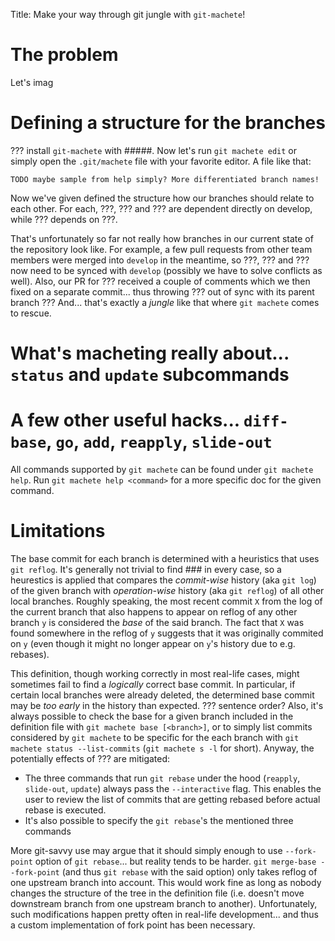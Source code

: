 Title: Make your way through git jungle with `git-machete`!

<and some jungle-related picture>

# The problem

Let's imag

# Defining a structure for the branches

??? install `git-machete` with #####.
Now let's run `git machete edit` or simply open the `.git/machete` file with your favorite editor.
A file like that:

```
TODO maybe sample from help simply? More differentiated branch names!
```

Now we've given defined the structure how our branches should relate to each other.
For each, ???, ??? and ??? are dependent directly on develop, while ??? depends on ???.

That's unfortunately so far not really how branches in our current state of the repository look like.
For example, a few pull requests from other team members were merged into `develop` in the meantime,
so ???, ??? and ??? now need to be synced with `develop` (possibly we have to solve conflicts as well).
Also, our PR for ??? received a couple of comments which we then fixed on a separate commit... thus throwing ??? out of sync with its parent branch ???
And... that's exactly a _jungle_ like that where `git machete` comes to rescue.

# What's macheting really about... `status` and `update` subcommands

# A few other useful hacks... `diff-base`, `go`, `add`, `reapply`, `slide-out`

All commands supported by `git machete` can be found under `git machete help`.
Run `git machete help <command>` for a more specific doc for the given command.

# Limitations

The base commit for each branch is determined with a heuristics that uses `git reflog`.
It's generally not trivial to find ### in every case, so a heurestics is applied that compares the *commit-wise* history (aka `git log`) of the given branch
with *operation-wise* history (aka `git reflog`) of all other local branches.
Roughly speaking, the most recent commit `X` from the log of the current branch that also happens to appear on reflog of any other branch `y` is considered the _base_ of the said branch.
The fact that `X` was found somewhere in the reflog of `y` suggests that it was originally commited on `y` (even though it might no longer appear on `y`'s history due to e.g. rebases).

This definition, though working correctly in most real-life cases, might sometimes fail to find a _logically_ correct base commit.
In particular, if certain local branches were already deleted, the determined base commit may be _too early_ in the history than expected.
??? sentence order?
Also, it's always possible to check the base for a given branch included in the definition file with `git machete base [<branch>]`,
or to simply list commits considered by `git machete` to be specific for the each branch with `git machete status --list-commits` (`git machete s -l` for short).
Anyway, the potentially effects of ??? are mitigated:
* The three commands that run `git rebase` under the hood (`reapply`, `slide-out`, `update`) always pass the `--interactive` flag.
  This enables the user to review the list of commits that are getting rebased before actual rebase is executed.
* It's also possible to specify the `git rebase`'s <from> the mentioned three commands

More git-savvy use may argue that it should simply enough to use `--fork-point` option of `git rebase`... but reality tends to be harder.
`git merge-base --fork-point` (and thus `git rebase` with the said option) only takes reflog of one upstream branch into account.
This would work fine as long as nobody changes the structure of the tree in the definition file (i.e. doesn't move downstream branch from one upstream branch to another).
Unfortunately, such modifications happen pretty often in real-life development... and thus a custom implementation of fork point has been necessary.

